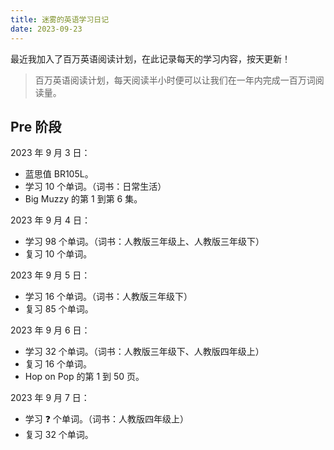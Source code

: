 ```yaml
---
title: 迷雾的英语学习日记
date: 2023-09-23
---
```


最近我加入了百万英语阅读计划，在此记录每天的学习内容，按天更新！

> 百万英语阅读计划，每天阅读半小时便可以让我们在一年内完成一百万词阅读量。

## Pre 阶段

2023 年 9 月 3 日：

- 蓝思值 BR105L。
- 学习 10 个单词。（词书：日常生活）
- Big Muzzy 的第 1 到第 6 集。

2023 年 9 月 4 日：

- 学习 98 个单词。（词书：人教版三年级上、人教版三年级下）
- 复习 10 个单词。

2023 年 9 月 5 日：

- 学习 16 个单词。（词书：人教版三年级下）
- 复习 85 个单词。

2023 年 9 月 6 日：

- 学习 32 个单词。（词书：人教版三年级下、人教版四年级上）
- 复习 16 个单词。
- Hop on Pop 的第 1 到 50 页。

2023 年 9 月 7 日：

- 学习 ❓ 个单词。（词书：人教版四年级上）
- 复习 32 个单词。
